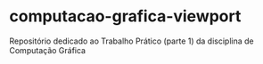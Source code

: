 # computacao-grafica-viewport
Repositório dedicado ao Trabalho Prático (parte 1) da disciplina de Computação Gráfica
